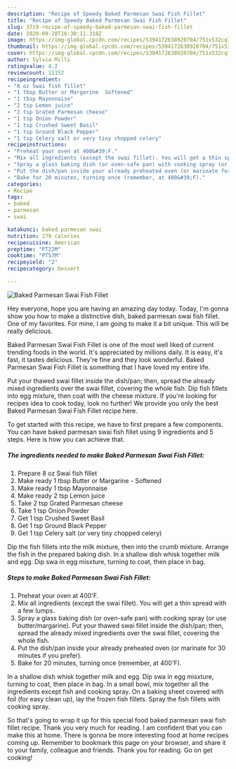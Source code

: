 ```yaml
---
description: "Recipe of Speedy Baked Parmesan Swai Fish Fillet"
title: "Recipe of Speedy Baked Parmesan Swai Fish Fillet"
slug: 3719-recipe-of-speedy-baked-parmesan-swai-fish-fillet
date: 2020-09-28T16:30:11.318Z
image: https://img-global.cpcdn.com/recipes/5394172638920704/751x532cq70/baked-parmesan-swai-fish-fillet-recipe-main-photo.jpg
thumbnail: https://img-global.cpcdn.com/recipes/5394172638920704/751x532cq70/baked-parmesan-swai-fish-fillet-recipe-main-photo.jpg
cover: https://img-global.cpcdn.com/recipes/5394172638920704/751x532cq70/baked-parmesan-swai-fish-fillet-recipe-main-photo.jpg
author: Sylvia Mills
ratingvalue: 4.2
reviewcount: 11152
recipeingredient:
- "8 oz Swai fish fillet"
- "1 tbsp Butter or Margarine  Softened"
- "1 tbsp Mayonnaise"
- "2 tsp Lemon juice"
- "2 tsp Grated Parmesan cheese"
- "1 tsp Onion Powder"
- "1 tsp Crushed Sweet Basil"
- "1 tsp Ground Black Pepper"
- "1 tsp Celery salt or very tiny chopped celery"
recipeinstructions:
- "Preheat your oven at 400&#39;F."
- "Mix all ingredients (except the swai fillet). You will get a thin spread with a few lumps."
- "Spray a glass baking dish (or oven-safe pan) with cooking spray (or use butter/margarine). Put your thawed swai fillet inside the dish/pan; then, spread the already mixed ingredients over the swai fillet, covering the whole fish."
- "Put the dish/pan inside your already preheated oven (or marinate for 30 minutes if you prefer)."
- "Bake for 20 minutes, turning once (remember, at 400&#39;F)."
categories:
- Recipe
tags:
- baked
- parmesan
- swai

katakunci: baked parmesan swai 
nutrition: 279 calories
recipecuisine: American
preptime: "PT22M"
cooktime: "PT57M"
recipeyield: "2"
recipecategory: Dessert

---
```



![Baked Parmesan Swai Fish Fillet](https://img-global.cpcdn.com/recipes/5394172638920704/751x532cq70/baked-parmesan-swai-fish-fillet-recipe-main-photo.jpg)

Hey everyone, hope you are having an amazing day today. Today, I'm gonna show you how to make a distinctive dish, baked parmesan swai fish fillet. One of my favorites. For mine, I am going to make it a bit unique. This will be really delicious.

Baked Parmesan Swai Fish Fillet is one of the most well liked of current trending foods in the world. It's appreciated by millions daily. It is easy, it's fast, it tastes delicious. They're fine and they look wonderful. Baked Parmesan Swai Fish Fillet is something that I have loved my entire life.

Put your thawed swai fillet inside the dish/pan; then, spread the already mixed ingredients over the swai fillet, covering the whole fish. Dip fish fillets into egg mixture, then coat with the cheese mixture. If you&#39;re looking for recipes idea to cook today, look no further! We provide you only the best Baked Parmesan Swai Fish Fillet recipe here.


To get started with this recipe, we have to first prepare a few components. You can have baked parmesan swai fish fillet using 9 ingredients and 5 steps. Here is how you can achieve that.

<!--inarticleads1-->

##### The ingredients needed to make Baked Parmesan Swai Fish Fillet:

1. Prepare 8 oz Swai fish fillet
1. Make ready 1 tbsp Butter or Margarine - Softened
1. Make ready 1 tbsp Mayonnaise
1. Make ready 2 tsp Lemon juice
1. Take 2 tsp Grated Parmesan cheese
1. Take 1 tsp Onion Powder
1. Get 1 tsp Crushed Sweet Basil
1. Get 1 tsp Ground Black Pepper
1. Get 1 tsp Celery salt (or very tiny chopped celery)


Dip the fish fillets into the milk mixture, then into the crumb mixture. Arrange the fish in the prepared baking dish. In a shallow dish whisk together milk and egg. Dip swa in egg misxture, turning to coat, then place in bag. 

<!--inarticleads2-->

##### Steps to make Baked Parmesan Swai Fish Fillet:

1. Preheat your oven at 400&#39;F.
1. Mix all ingredients (except the swai fillet). You will get a thin spread with a few lumps.
1. Spray a glass baking dish (or oven-safe pan) with cooking spray (or use butter/margarine). Put your thawed swai fillet inside the dish/pan; then, spread the already mixed ingredients over the swai fillet, covering the whole fish.
1. Put the dish/pan inside your already preheated oven (or marinate for 30 minutes if you prefer).
1. Bake for 20 minutes, turning once (remember, at 400&#39;F).


In a shallow dish whisk together milk and egg. Dip swa in egg misxture, turning to coat, then place in bag. In a small bowl, mix together all the ingredients except fish and cooking spray. On a baking sheet covered with foil (for easy clean up), lay the frozen fish fillets. Spray the fish fillets with cooking spray. 

So that's going to wrap it up for this special food baked parmesan swai fish fillet recipe. Thank you very much for reading. I am confident that you can make this at home. There is gonna be more interesting food at home recipes coming up. Remember to bookmark this page on your browser, and share it to your family, colleague and friends. Thank you for reading. Go on get cooking!
